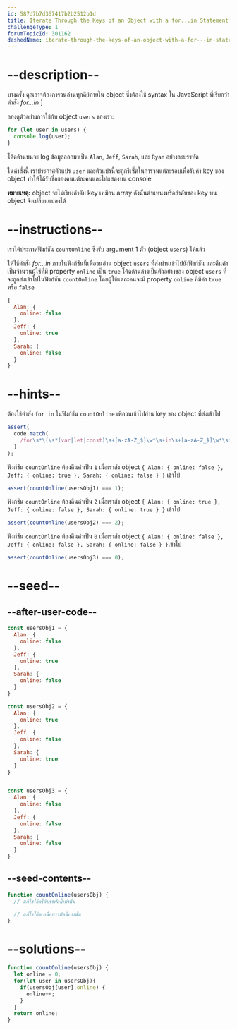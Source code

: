 ```yaml
---
id: 587d7b7d367417b2b2512b1d
title: Iterate Through the Keys of an Object with a for...in Statement
challengeType: 1
forumTopicId: 301162
dashedName: iterate-through-the-keys-of-an-object-with-a-for---in-statement
---
```


# --description--

บางครั้ง คุณอาจต้องการวนอ่านทุกคีย์ภายใน object ซึ่งต้องใช้ syntax ใน JavaScript ที่เรียกว่าคำสั่ง <dfn>for...in</dfn> ] 

ลองดูตัวอย่างการใช้กับ object `users` ของเรา:

```js
for (let user in users) {
  console.log(user);
}
```

โค้ดด้านบนจะ log ข้อมูลออกมาเป็น `Alan`, `Jeff`, `Sarah`, และ `Ryan` อย่างละบรรทัด

ในคำสั่งนี้ เราประกาศตัวแปร `user` และตัวแปรนี้จะถูกรีเซ็ตในการวนแต่ละรอบเพื่อรับค่า key ของ object ทำให้ได้รับชื่อของคนแต่ละคนและไปแสดงบน console

**หมายเหตุ:** object จะไม่เรียงลำดับ key เหมือน array ดังนั้นตำแหน่งหรือลำดับของ key บน object จึงเปลี่ยนแปลงได้

# --instructions--

เราได้ประกาศฟังก์ชัน `countOnline` ซึ่งรับ argument 1 ตัว (object `users`) ให้แล้ว

ให้ใช้คำสั่ง <dfn>for...in</dfn> ภายในฟังก์ชันนี้เพื่อวนอ่าน object `users` ที่ส่งผ่านเข้าไปยังฟังก์ชัน และคืนค่าเป็นจำนวนผู้ใช้ที่มี property `online` เป็น `true` 
โค้ดด้านล่างเป็นตัวอย่างของ object `users` ที่จะถูกส่งเข้าไปในฟังก์ชัน `countOnline` โดยผู้ใช้แต่ละคนจะมี property `online` ที่มีค่า `true` หรือ `false`

```js
{
  Alan: {
    online: false
  },
  Jeff: {
    online: true
  },
  Sarah: {
    online: false
  }
}
```

# --hints--

ต้องใช้คำสั่ง `for in` ในฟังก์ชัน `countOnline` เพื่อวนเข้าไปอ่าน key ของ object ที่ส่งเข้าไป 

```js
assert(
  code.match(
    /for\s*\(\s*(var|let|const)\s+[a-zA-Z_$]\w*\s+in\s+[a-zA-Z_$]\w*\s*\)/
  )
);
```

ฟังก์ชัน `countOnline` ต้องคืนค่าเป็น `1` เมื่อเราส่ง object `{ Alan: { online: false }, Jeff: { online: true }, Sarah: { online: false } }` เข้าไป

```js
assert(countOnline(usersObj1) === 1);
```

ฟังก์ชัน `countOnline` ต้องคืนค่าเป็น `2` เมื่อเราส่ง object `{ Alan: { online: true }, Jeff: { online: false }, Sarah: { online: true } }` เข้าไป

```js
assert(countOnline(usersObj2) === 2);
```

ฟังก์ชัน `countOnline` ต้องคืนค่าเป็น `0` เมื่อเราส่ง object `{ Alan: { online: false }, Jeff: { online: false }, Sarah: { online: false } }`เข้าไป


```js
assert(countOnline(usersObj3) === 0);
```

# --seed--

## --after-user-code--

```js
const usersObj1 = {
  Alan: {
    online: false
  },
  Jeff: {
    online: true
  },
  Sarah: {
    online: false
  }
}

const usersObj2 = {
  Alan: {
    online: true
  },
  Jeff: {
    online: false
  },
  Sarah: {
    online: true
  }
}


const usersObj3 = {
  Alan: {
    online: false
  },
  Jeff: {
    online: false
  },
  Sarah: {
    online: false
  }
}
```

## --seed-contents--

```js
function countOnline(usersObj) {
  // แก้ไขโค้ดใต้บรรทัดนี้เท่านั้น

  // แก้ไขโค้ดเหนือบรรทัดนี้เท่านั้น
}
```

# --solutions--

```js
function countOnline(usersObj) {
  let online = 0;
  for(let user in usersObj){
    if(usersObj[user].online) {
      online++;
    }
  }
  return online;
}
```
